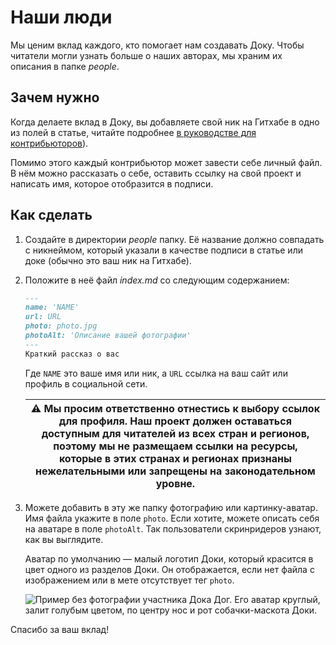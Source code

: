 # Наши люди

Мы ценим вклад каждого, кто помогает нам создавать Доку. Чтобы читатели могли узнать больше о наших авторах, мы храним их описания в папке _people_.

## Зачем нужно

Когда делаете вклад в Доку, вы добавляете свой ник на Гитхабе в одно из полей в статье, читайте подробнее [в руководстве для контрибьюторов](../docs/contributing.md)).

Помимо этого каждый контрибьютор может завести себе личный файл. В нём можно рассказать о себе, оставить ссылку на свой проект и написать имя, которое отобразится в подписи.

## Как сделать

1. Создайте в директории _people_ папку. Её название должно совпадать с никнеймом, который указали в качестве подписи в статье или доке (обычно это ваш ник на Гитхабе).
1. Положите в неё файл _index.md_ со следующим содержанием:

    ```markdown
    ---
    name: 'NAME'
    url: URL
    photo: photo.jpg
    photoAlt: 'Описание вашей фотографии'
    ---
    Краткий рассказ о вас
    ```

    Где `NAME` это ваше имя или ник, а `URL` ссылка на ваш сайт или профиль в социальной сети.

    | ⚠️ Мы просим ответственно отнестись к выбору ссылок для профиля. Наш проект должен оставаться доступным для читателей из всех стран и регионов, поэтому мы не размещаем ссылки на ресурсы, которые в этих странах и регионах признаны нежелательными или запрещены на законодательном уровне.|
    | --- |

1. Можете добавить в эту же папку фотографию или картинку-аватар. Имя файла укажите в поле `photo`. Если хотите, можете описать себя на аватаре в поле `photoAlt`. Так пользователи скринридеров узнают, как вы выглядите.

    Аватар по умолчанию — малый логотип Доки, который красится в цвет одного из разделов Доки. Он отображается, если нет файла с изображением или в мете отсутствует тег `photo`.

    ![Пример без фотографии участника Дока Дог. Его аватар круглый, залит голубым цветом, по центру нос и рот собачки-маскота Доки.](images/people.png)

Спасибо за ваш вклад!
